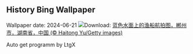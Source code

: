 ## History Bing Wallpaper
Wallpaper date: 2024-06-21
![](https://www.bing.com/th?id=OHR.SummerSolstice2024_ZH-CN6141918663_UHD.jpg&w=1000)Download: [蓝色水面上的渔船航拍图，郴州市，湖南省，中国 (© Haitong Yu/Getty images)](https://www.bing.com/th?id=OHR.SummerSolstice2024_ZH-CN6141918663_UHD.jpg)

Auto get programm by LtgX
